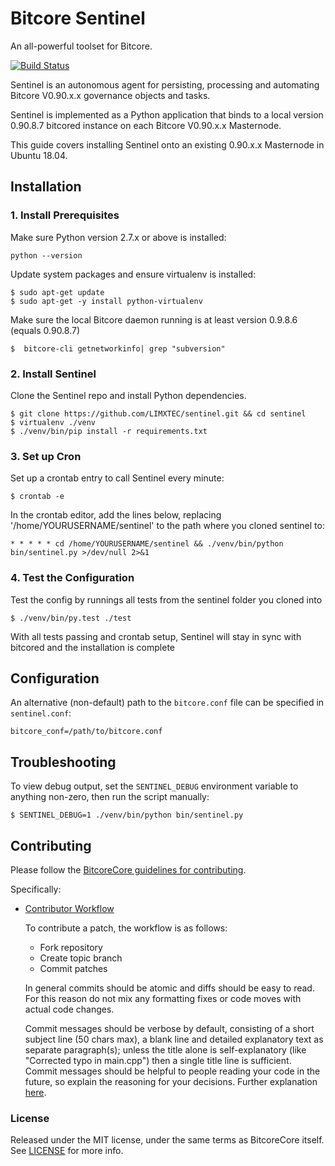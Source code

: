 # Bitcore Sentinel

An all-powerful toolset for Bitcore.

[![Build Status](https://travis-ci.org/bitcorepay/sentinel.svg?branch=master)](https://github.com/LIMXTEC/sentinel)


Sentinel is an autonomous agent for persisting, processing and automating Bitcore V0.90.x.x governance objects and tasks.

Sentinel is implemented as a Python application that binds to a local version 0.90.8.7 bitcored instance on each Bitcore V0.90.x.x Masternode.

This guide covers installing Sentinel onto an existing 0.90.x.x Masternode in Ubuntu 18.04.

## Installation

### 1. Install Prerequisites

Make sure Python version 2.7.x or above is installed:

    python --version

Update system packages and ensure virtualenv is installed:

    $ sudo apt-get update
    $ sudo apt-get -y install python-virtualenv

Make sure the local Bitcore daemon running is at least version 0.9.8.6 (equals 0.90.8.7)

    $  bitcore-cli getnetworkinfo| grep "subversion"

### 2. Install Sentinel

Clone the Sentinel repo and install Python dependencies.

    $ git clone https://github.com/LIMXTEC/sentinel.git && cd sentinel
    $ virtualenv ./venv
    $ ./venv/bin/pip install -r requirements.txt

### 3. Set up Cron

Set up a crontab entry to call Sentinel every minute:

    $ crontab -e

In the crontab editor, add the lines below, replacing '/home/YOURUSERNAME/sentinel' to the path where you cloned sentinel to:

    * * * * * cd /home/YOURUSERNAME/sentinel && ./venv/bin/python bin/sentinel.py >/dev/null 2>&1

### 4. Test the Configuration

Test the config by runnings all tests from the sentinel folder you cloned into

    $ ./venv/bin/py.test ./test

With all tests passing and crontab setup, Sentinel will stay in sync with bitcored and the installation is complete

## Configuration

An alternative (non-default) path to the `bitcore.conf` file can be specified in `sentinel.conf`:

    bitcore_conf=/path/to/bitcore.conf

## Troubleshooting

To view debug output, set the `SENTINEL_DEBUG` environment variable to anything non-zero, then run the script manually:

    $ SENTINEL_DEBUG=1 ./venv/bin/python bin/sentinel.py

## Contributing

Please follow the [BitcoreCore guidelines for contributing](https://github.com/bitcorepay/bitcore/blob/v0.12.1.x/CONTRIBUTING.md).

Specifically:

* [Contributor Workflow](https://github.com/LIMXTEC/sentinel)

    To contribute a patch, the workflow is as follows:

    * Fork repository
    * Create topic branch
    * Commit patches

    In general commits should be atomic and diffs should be easy to read. For this reason do not mix any formatting fixes or code moves with actual code changes.

    Commit messages should be verbose by default, consisting of a short subject line (50 chars max), a blank line and detailed explanatory text as separate paragraph(s); unless the title alone is self-explanatory (like "Corrected typo in main.cpp") then a single title line is sufficient. Commit messages should be helpful to people reading your code in the future, so explain the reasoning for your decisions. Further explanation [here](http://chris.beams.io/posts/git-commit/).

### License

Released under the MIT license, under the same terms as BitcoreCore itself. See [LICENSE](LICENSE) for more info.
